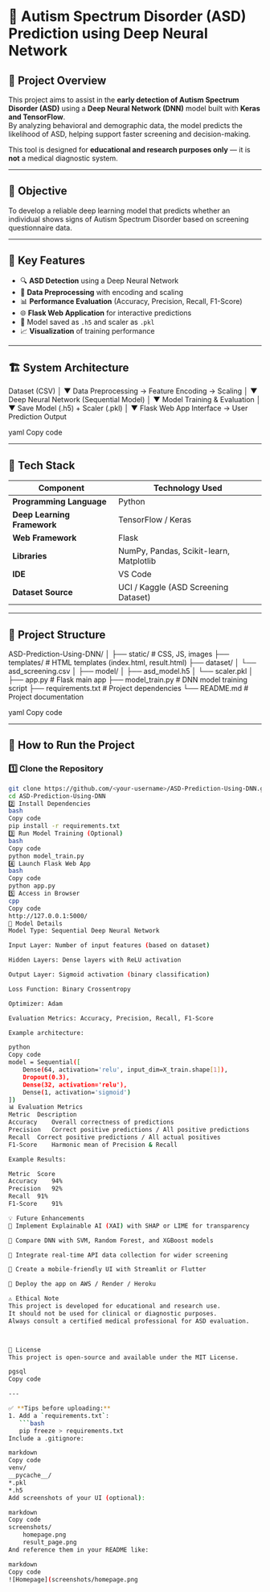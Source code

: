 # 🧠 Autism Spectrum Disorder (ASD) Prediction using Deep Neural Network

## 📘 Project Overview
This project aims to assist in the **early detection of Autism Spectrum Disorder (ASD)** using a **Deep Neural Network (DNN)** model built with **Keras and TensorFlow**.  
By analyzing behavioral and demographic data, the model predicts the likelihood of ASD, helping support faster screening and decision-making.  

This tool is designed for **educational and research purposes only** — it is **not** a medical diagnostic system.

---

## 🎯 Objective
To develop a reliable deep learning model that predicts whether an individual shows signs of Autism Spectrum Disorder based on screening questionnaire data.

---

## 🧩 Key Features
- 🔍 **ASD Detection** using a Deep Neural Network  
- 🧮 **Data Preprocessing** with encoding and scaling  
- 📊 **Performance Evaluation** (Accuracy, Precision, Recall, F1-Score)  
- 🌐 **Flask Web Application** for interactive predictions  
- 💾 Model saved as `.h5` and scaler as `.pkl`  
- 📈 **Visualization** of training performance  

---

## 🏗️ System Architecture
Dataset (CSV)
│
▼
Data Preprocessing → Feature Encoding → Scaling
│
▼
Deep Neural Network (Sequential Model)
│
▼
Model Training & Evaluation
│
▼
Save Model (.h5) + Scaler (.pkl)
│
▼
Flask Web App Interface → User Prediction Output

yaml
Copy code

---

## 🧰 Tech Stack
| Component | Technology Used |
|------------|----------------|
| **Programming Language** | Python |
| **Deep Learning Framework** | TensorFlow / Keras |
| **Web Framework** | Flask |
| **Libraries** | NumPy, Pandas, Scikit-learn, Matplotlib |
| **IDE** | VS Code |
| **Dataset Source** | UCI / Kaggle (ASD Screening Dataset) |

---

## 📂 Project Structure
ASD-Prediction-Using-DNN/
│
├── static/ # CSS, JS, images
├── templates/ # HTML templates (index.html, result.html)
├── dataset/
│ └── asd_screening.csv
│
├── model/
│ ├── asd_model.h5
│ └── scaler.pkl
│
├── app.py # Flask main app
├── model_train.py # DNN model training script
├── requirements.txt # Project dependencies
└── README.md # Project documentation

yaml
Copy code

---

## 🚀 How to Run the Project

### 1️⃣ Clone the Repository
```bash
git clone https://github.com/<your-username>/ASD-Prediction-Using-DNN.git
cd ASD-Prediction-Using-DNN
2️⃣ Install Dependencies
bash
Copy code
pip install -r requirements.txt
3️⃣ Run Model Training (Optional)
bash
Copy code
python model_train.py
4️⃣ Launch Flask Web App
bash
Copy code
python app.py
5️⃣ Access in Browser
cpp
Copy code
http://127.0.0.1:5000/
🧠 Model Details
Model Type: Sequential Deep Neural Network

Input Layer: Number of input features (based on dataset)

Hidden Layers: Dense layers with ReLU activation

Output Layer: Sigmoid activation (binary classification)

Loss Function: Binary Crossentropy

Optimizer: Adam

Evaluation Metrics: Accuracy, Precision, Recall, F1-Score

Example architecture:

python
Copy code
model = Sequential([
    Dense(64, activation='relu', input_dim=X_train.shape[1]),
    Dropout(0.3),
    Dense(32, activation='relu'),
    Dense(1, activation='sigmoid')
])
📊 Evaluation Metrics
Metric	Description
Accuracy	Overall correctness of predictions
Precision	Correct positive predictions / All positive predictions
Recall	Correct positive predictions / All actual positives
F1-Score	Harmonic mean of Precision & Recall

Example Results:

Metric	Score
Accuracy	94%
Precision	92%
Recall	91%
F1-Score	91%

💡 Future Enhancements
🔹 Implement Explainable AI (XAI) with SHAP or LIME for transparency

🔹 Compare DNN with SVM, Random Forest, and XGBoost models

🔹 Integrate real-time API data collection for wider screening

🔹 Create a mobile-friendly UI with Streamlit or Flutter

🔹 Deploy the app on AWS / Render / Heroku

⚠️ Ethical Note
This project is developed for educational and research use.
It should not be used for clinical or diagnostic purposes.
Always consult a certified medical professional for ASD evaluation.



📜 License
This project is open-source and available under the MIT License.

pgsql
Copy code

---

✅ **Tips before uploading:**
1. Add a `requirements.txt`:
   ```bash
   pip freeze > requirements.txt
Include a .gitignore:

markdown
Copy code
venv/
__pycache__/
*.pkl
*.h5
Add screenshots of your UI (optional):

markdown
Copy code
screenshots/
    homepage.png
    result_page.png
And reference them in your README like:

markdown
Copy code
![Homepage](screenshots/homepage.png
